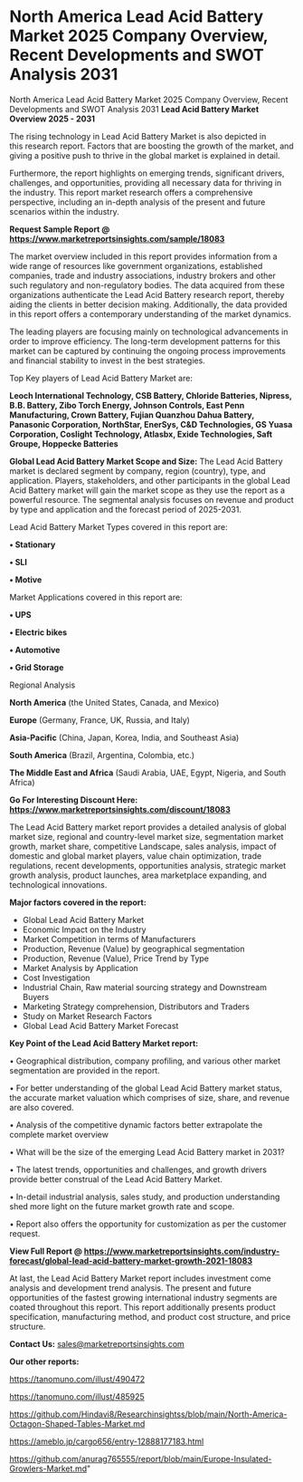 # North America Lead Acid Battery Market 2025 Company Overview, Recent Developments and SWOT Analysis 2031
North America Lead Acid Battery Market 2025 Company Overview, Recent Developments and SWOT Analysis 2031
<Strong> Lead Acid Battery Market Overview 2025 - 2031</strong>

The rising technology in Lead Acid Battery Market is also depicted in this research report. Factors that are boosting the growth of the market, and giving a positive push to thrive in the global market is explained in detail.

Furthermore, the report highlights on emerging trends, significant drivers, challenges, and opportunities, providing all necessary data for thriving in the industry. This report market research offers a comprehensive perspective, including an in-depth analysis of the present and future scenarios within the industry.

<strong>Request Sample Report @ <a href=https://www.marketreportsinsights.com/sample/18083>https://www.marketreportsinsights.com/sample/18083</a></strong>

The market overview included in this report provides information from a wide range of resources like government organizations, established companies, trade and industry associations, industry brokers and other such regulatory and non-regulatory bodies. The data acquired from these organizations authenticate the Lead Acid Battery research report, thereby aiding the clients in better decision making. Additionally, the data provided in this report offers a contemporary understanding of the market dynamics.

The leading players are focusing mainly on technological advancements in order to improve efficiency. The long-term development patterns for this market can be captured by continuing the ongoing process improvements and financial stability to invest in the best strategies.

Top Key players of Lead Acid Battery Market are:

<strong>Leoch International Technology, CSB Battery, Chloride Batteries, Nipress, B.B. Battery, Zibo Torch Energy, Johnson Controls, East Penn Manufacturing, Crown Battery, Fujian Quanzhou Dahua Battery, Panasonic Corporation, NorthStar, EnerSys, C&D Technologies, GS Yuasa Corporation, Coslight Technology, Atlasbx, Exide Technologies, Saft Groupe, Hoppecke Batteries</strong>

<strong><b>Global Lead Acid Battery Market Scope and Size:</b></strong>
The Lead Acid Battery market is declared segment by company, region (country), type, and application. Players, stakeholders, and other participants in the global Lead Acid Battery market will gain the market scope as they use the report as a powerful resource. The segmental analysis focuses on revenue and product by type and application and the forecast period of 2025-2031.

Lead Acid Battery Market Types covered in this report are:

<strong>• Stationary

• SLI

• Motive</strong>

Market Applications covered in this report are:

<strong>• UPS

• Electric bikes

• Automotive

• Grid Storage</strong> 

Regional Analysis

<strong>North America</strong> (the United States, Canada, and Mexico)

<strong>Europe</strong> (Germany, France, UK, Russia, and Italy)

<strong>Asia-Pacific</strong> (China, Japan, Korea, India, and Southeast Asia)

<strong>South America</strong> (Brazil, Argentina, Colombia, etc.)

<strong>The Middle East and Africa</strong> (Saudi Arabia, UAE, Egypt, Nigeria, and South Africa)

<strong>Go For Interesting Discount Here: <a href=https://www.marketreportsinsights.com/discount/18083>https://www.marketreportsinsights.com/discount/18083</a></strong>

The Lead Acid Battery market report provides a detailed analysis of global market size, regional and country-level market size, segmentation market growth, market share, competitive Landscape, sales analysis, impact of domestic and global market players, value chain optimization, trade regulations, recent developments, opportunities analysis, strategic market growth analysis, product launches, area marketplace expanding, and technological innovations.

<strong><b>Major factors covered in the report:</b></strong>
<ul>
  <li>Global Lead Acid Battery Market </li>
  <li>Economic Impact on the Industry</li>
  <li>Market Competition in terms of Manufacturers</li>
  <li>Production, Revenue (Value) by geographical segmentation</li>
  <li>Production, Revenue (Value), Price Trend by Type</li>
  <li>Market Analysis by Application</li>
  <li>Cost Investigation</li>
  <li>Industrial Chain, Raw material sourcing strategy and Downstream Buyers</li>
  <li>Marketing Strategy comprehension, Distributors and Traders</li>
  <li>Study on Market Research Factors</li>
  <li>Global Lead Acid Battery Market Forecast</li>
</ul>

<strong><b>Key Point of the Lead Acid Battery Market report:</b></strong>

• Geographical distribution, company profiling, and various other market segmentation are provided in the report.

• For better understanding of the global Lead Acid Battery market status, the accurate market valuation which comprises of size, share, and revenue are also covered.

• Analysis of the competitive dynamic factors better extrapolate the complete market overview

• What will be the size of the emerging Lead Acid Battery market in 2031?

• The latest trends, opportunities and challenges, and growth drivers provide better construal of the Lead Acid Battery Market.

• In-detail industrial analysis, sales study, and production understanding shed more light on the future market growth rate and scope.

• Report also offers the opportunity for customization as per the customer request.

<strong><b>View Full Report @ <a href=https://www.marketreportsinsights.com/industry-forecast/global-lead-acid-battery-market-growth-2021-18083>https://www.marketreportsinsights.com/industry-forecast/global-lead-acid-battery-market-growth-2021-18083</a></b></strong>


At last, the Lead Acid Battery Market report includes investment come analysis and development trend analysis. The present and future opportunities of the fastest growing international industry segments are coated throughout this report. This report additionally presents product specification, manufacturing method, and product cost structure, and price structure.

<strong>Contact Us:</strong>
sales@marketreportsinsights.com

<strong>Our other reports:</strong>

<a href=https://tanomuno.com/illust/490472>https://tanomuno.com/illust/490472</a>

<a href=https://tanomuno.com/illust/485925>https://tanomuno.com/illust/485925</a>

<a href=https://github.com/Hindavi8/Researchinsightss/blob/main/North-America-Octagon-Shaped-Tables-Market.md>https://github.com/Hindavi8/Researchinsightss/blob/main/North-America-Octagon-Shaped-Tables-Market.md</a>

<a href=https://ameblo.jp/cargo656/entry-12888177183.html>https://ameblo.jp/cargo656/entry-12888177183.html</a>

<a href=https://github.com/anurag765555/report/blob/main/Europe-Insulated-Growlers-Market.md>https://github.com/anurag765555/report/blob/main/Europe-Insulated-Growlers-Market.md</a>"
